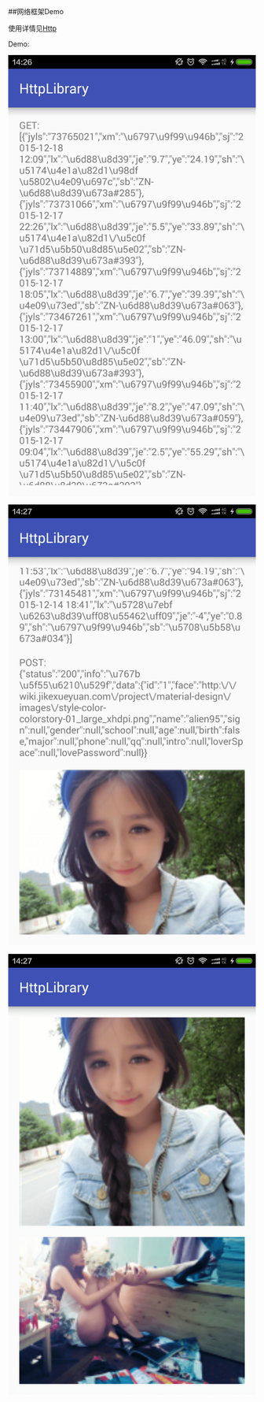 ##网络框架Demo

使用详情见[Http](https://github.com/llxdaxia/Http)

Demo:

![GET](img_get.png)

![POST](img_post.png)

![Image-小图第一张---大图第二张（压缩参数为2，大小变成原来得1/4）](img_image.png)
